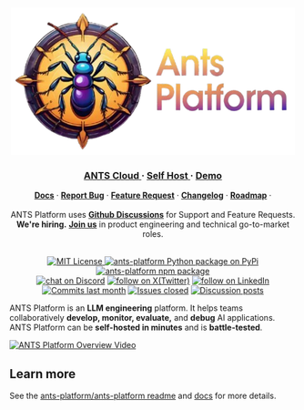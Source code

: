 <div align="center">
   <img src="../static/logo.png" alt="ANTS Platform GitHub Banner">
</div>

<div align="center">
   <div>
      <h3>
         <a href="https://cloud.ants-platform.com">
            <strong>ANTS Cloud</strong>
         </a> ·
         <a href="https://ants-platform.com/docs/deployment/self-host">
            <strong>Self Host</strong>
         </a> ·
         <a href="https://ants-platform.com/demo">
            <strong>Demo</strong>
         </a>
      </h3>
   </div>

   <div>
      <a href="https://agenticants.ai/docs"><strong>Docs</strong></a> ·
      <a href="https://ants-platform.com/issues"><strong>Report Bug</strong></a> ·
      <a href="https://ants-platform.com/ideas"><strong>Feature Request</strong></a> ·
      <a href="https://ants-platform.com/changelog"><strong>Changelog</strong></a> ·
      <a href="https://ants-platform.com/roadmap"><strong>Roadmap</strong></a> ·
   </div>
   <br/>
   <span>ANTS Platform uses <a href="https://github.com/orgs/ants-platform/discussions"><strong>Github Discussions</strong></a>  for Support and Feature Requests.</span>
   <br/>
   <span><b>We're hiring.</b> <a href="https://ants-platform.com/careers"><strong>Join us</strong></a> in product engineering and technical go-to-market roles.</span>
   <br/>
   <br/>
   <div>
   </div>
</div>

<p align="center">
   <a href="https://github.com/ants-platform/.github/blob/main/LICENSE">
   <img src="https://img.shields.io/badge/License-MIT-E11311.svg" alt="MIT License">
   </a>
   <a href="https://pypi.python.org/pypi/ants-platform"><img src="https://img.shields.io/pypi/dm/ants-platform?logo=python&logoColor=white&label=pypi%20ants-platform&color=blue" alt="ants-platform Python package on PyPi"></a>
   <a href="https://www.npmjs.com/package/ants-platform"><img src="https://img.shields.io/npm/dm/ants-platform?logo=npm&logoColor=white&label=npm%20ants-platform&color=blue" alt="ants-platform npm package"></a>
   <br/>
   <a href="https://discord.com/channels/1409972156770685172/1417965502030155818" target="_blank">
   <img src="https://img.shields.io/discord/1111061815649124414?logo=discord&labelColor=%20%235462eb&logoColor=%20%23f5f5f5&color=%20%235462eb"
      alt="chat on Discord"></a>
   <a href="https://x.com/AgenticAntsAI" target="_blank">
   <img src="https://img.shields.io/twitter/follow/ants_platform?logo=X&color=%20%23f5f5f5"
      alt="follow on X(Twitter)"></a>
   <a href="https://www.linkedin.com/company/agentic-ants/" target="_blank">
   <img src="https://custom-icon-badges.demolab.com/badge/LinkedIn-0A66C2?logo=linkedin-white&logoColor=fff"
      alt="follow on LinkedIn"></a>
   <a href="https://github.com/ants-platform/.github/graphs/commit-activity" target="_blank">
   <img alt="Commits last month" src="https://img.shields.io/github/commit-activity/m/ants-platform/.github?labelColor=%20%2332b583&color=%20%2312b76a"></a>
   <a href="https://github.com/ants-platform/.github/" target="_blank">
   <img alt="Issues closed" src="https://img.shields.io/github/issues-search?query=repo%3Aants-platform%2F.github%20is%3Aclosed&label=issues%20closed&labelColor=%20%237d89b0&color=%20%235d6b98"></a>
   <a href="https://github.com/ants-platform/.github/discussions/" target="_blank">
   <img alt="Discussion posts" src="https://img.shields.io/github/discussions/ants-platform/.github?labelColor=%20%239b8afb&color=%20%237a5af8"></a>
</p>

ANTS Platform is an **LLM engineering** platform. It helps teams collaboratively
**develop, monitor, evaluate,** and **debug** AI applications. ANTS Platform can be **self-hosted in minutes** and is **battle-tested**.

[![ANTS Platform Overview Video](https://img.youtube.com/vi/IbTCZHUrJJ0/maxresdefault.jpg)](https://www.youtube.com/watch?v=IbTCZHUrJJ0)

## Learn more

See the [ants-platform/ants-platform readme](https://github.com/ants-platform/ants-platform) and [docs](https://ants-platform.com/docs) for more details.
